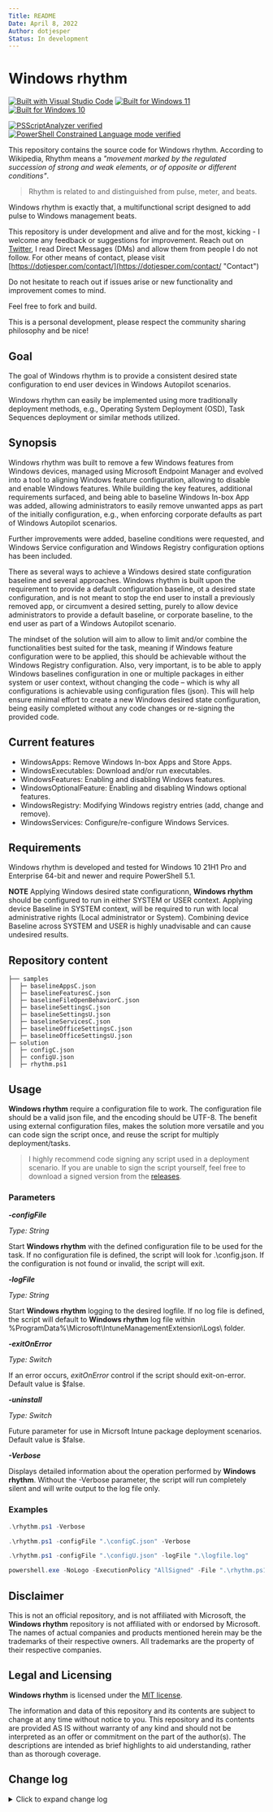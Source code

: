 ```yaml
---
Title: README
Date: April 8, 2022
Author: dotjesper
Status: In development
---
```


# Windows rhythm

[![Built with Visual Studio Code](https://img.shields.io/badge/Built%20with-Visual%20Studio%20Code-blue?style=flat)](https://code.visualstudio.com/ "Built with Visual Studio Code")
[![Built for Windows 11](https://img.shields.io/badge/Buidt%20for-Windows%2011-blue?style=flat)](https://windows.com/ "Built for Windows 11")
[![Built for Windows 10](https://img.shields.io/badge/Built%20for-Windows%2010-blue?style=flat)](https://windows.com/ "Built for Windows 10")

[![PSScriptAnalyzer verified](https://img.shields.io/badge/PowerShell%20Script%20Analyzer%20verified-Yes-green?style=flat)](https://www.powershellgallery.com/packages/PSScriptAnalyzer/ "PowerShell Script Analyzer")
[![PowerShell Constrained Language mode verified](https://img.shields.io/badge/PowerShell%20Constrained%20Language%20mode%20verified-Yes-green?style=flat)](https://docs.microsoft.com/en-us/powershell/module/microsoft.powershell.core/about/about_language_modes/ "PowerShell Language mode")

This repository contains the source code for Windows rhythm.
According to Wikipedia, Rhythm means a *"movement marked by the regulated succession of strong and weak elements, or of opposite or different conditions"*.

> Rhythm is related to and distinguished from pulse, meter, and beats.

Windows rhythm is exactly that, a multifunctional script designed to add pulse to Windows management beats.

This repository is under development and alive and for the most, kicking - I welcome any feedback or suggestions for improvement. Reach out on [Twitter](https://twitter.com/dotjesper "dotjesper"), I read Direct Messages (DMs) and allow them from people I do not follow. For other means of contact, please visit [https://dotjesper.com/contact/](https://dotjesper.com/contact/ "Contact")

Do not hesitate to reach out if issues arise or new functionality and improvement comes to mind.

Feel free to fork and build.

This is a personal development, please respect the community sharing philosophy and be nice!

## Goal

The goal of Windows rhythm is to provide a consistent desired state configuration to end user devices in Windows Autopilot scenarios.

Windows rhythm can easily be implemented using more traditionally deployment methods, e.g., Operating System Deployment (OSD), Task Sequences deployment or similar methods utilized.

## Synopsis

Windows rhythm was built to remove a few Windows features from Windows devices, managed using Microsoft Endpoint Manager and evolved into a tool to aligning Windows feature configuration, allowing to disable and enable Windows features. While building the key features, additional requirements surfaced, and being able to baseline Windows In-box App was added, allowing administrators to easily remove unwanted apps as part of the initially configuration, e.g., when enforcing corporate defaults as part of Windows Autopilot scenarios.

Further improvements were added, baseline conditions were requested, and Windows Service configuration and Windows Registry configuration options has been included.

There as several ways to achieve a Windows desired state configuration baseline and several approaches. Windows rhythm is built upon the requirement to provide a default configuration baseline, ot a desired state configuration, and is not meant to stop the end user to install a previously removed app, or circumvent a desired setting, purely to allow device administrators to provide a default baseline, or corporate baseline, to the end user as part of a Windows Autopilot scenario.

The mindset of the solution will aim to allow to limit and/or combine the functionalities best suited for the task, meaning if Windows feature configuration were to be applied, this should be achievable without the Windows Registry configuration. Also, very important, is to be able to apply Windows baselines configuration in one or multiple packages in either system or user context, without changing the code – which is why all configurations is achievable using configuration files (json). This will help ensure minimal effort to create a new Windows desired state configuration, being easily completed without any code changes or re-signing the provided code.

## Current features

- WindowsApps: Remove Windows In-box Apps and Store Apps.
- WindowsExecutables: Download and/or run executables.
- WindowsFeatures: Enabling and disabling Windows features.
- WindowsOptionalFeature: Enabling and disabling Windows optional features.
- WindowsRegistry: Modifying Windows registry entries (add, change and remove).
- WindowsServices: Configure/re-configure Windows Services.

## Requirements

Windows rhythm is developed and tested for Windows 10 21H1 Pro and Enterprise 64-bit and newer and require PowerShell 5.1.

**NOTE** Applying Windows desired state configurationn, **Windows rhythm** should be configured to run in either SYSTEM or USER context. Applying device Baseline in SYSTEM context, will be required to run with local administrative rights (Local administrator or System). Combining device Baseline across SYSTEM and USER is highly unadvisable and can cause undesired results.

## Repository content

```
├── samples
│  ├─ baselineAppsC.json
│  ├─ baselineFeaturesC.json
│  ├─ baselineFileOpenBehaviorC.json
│  ├─ baselineSettingsC.json
│  ├─ baselineSettingsU.json
│  ├─ baselineServicesC.json
│  ├─ baselineOfficeSettingsC.json
│  ├─ baselineOfficeSettingsU.json
├─ solution
│  ├─ configC.json
│  ├─ configU.json
│  ├─ rhythm.ps1
```

## Usage

**Windows rhythm** require a configuration file to work. The configuration file should be a valid json file, and the encoding should be UTF-8. The benefit using external configuration files, makes the solution more versatile and you can code sign the script once, and reuse the script for multiply deployment/tasks.

> I highly recommend code signing any script used in a deployment scenario. If you are unable to sign the script yourself, feel free to download a signed version from the [releases](https://github.com/dotjesper/windows-rhythm/releases/).

### Parameters

***-configFile***

*Type: String*

Start **Windows rhythm** with the defined configuration file to be used for the task. If no configuration file is defined, the script will look for .\config.json. If the configuration is not found or invalid, the script will exit.

***-logFile***

*Type: String*

Start **Windows rhythm** logging to the desired logfile. If no log file is defined, the script will default to **Windows rhythm** log file within %ProgramData%\Microsoft\IntuneManagementExtension\Logs\ folder.

***-exitOnError***

*Type: Switch*

If an error occurs, *exitOnError* control if the script should exit-on-error. Default value is $false.

***-uninstall***

*Type: Switch*

Future parameter for use in Micrsoft Intune package deployment scenarios. Default value is $false.

***-Verbose***

Displays detailed information about the operation performed by **Windows rhythm**. Without the -Verbose parameter, the script will run completely silent and will write output to the log file only.

### Examples
```powershell
.\rhythm.ps1 -Verbose

.\rhythm.ps1 -configFile ".\configC.json" -Verbose

.\rhythm.ps1 -configFile ".\configU.json" -logFile ".\logfile.log"

powershell.exe -NoLogo -ExecutionPolicy "AllSigned" -File ".\rhythm.ps1" -configFile ".\configC.json"
```

## Disclaimer

This is not an official repository, and is not affiliated with Microsoft, the **Windows rhythm** repository is not affiliated with or endorsed by Microsoft. The names of actual companies and products mentioned herein may be the trademarks of their respective owners. All trademarks are the property of their respective companies.

## Legal and Licensing

**Windows rhythm** is licensed under the [MIT license](./license 'MIT license').

The information and data of this repository and its contents are subject to change at any time without notice to you. This repository and its contents are provided AS IS without warranty of any kind and should not be interpreted as an offer or commitment on the part of the author(s). The descriptions are intended as brief highlights to aid understanding, rather than as thorough coverage.

## Change log

<details>
<summary>Click to expand change log</summary>

---

*Version 0.9.8.5 | April 16. 2022*

*Version 0.9.8.2 | April 8. 2022*

*Version 0.9.8.0 | March 14. 2022*

*Version 0.9.7.0 | March 9. 2022*

*Version 0.9.6.5 | March 6. 2022*

*Version 0.9.6.2 | February 18. 2022*

*Version 0.9.5.8 | February 18. 2022*

*Version 0.9.5.0 | February 17, 2022*

*Version 0.9.5.0 | January 23. 2022*

*Version 0.9.4.5 | January 7. 2022*

*Version 0.9.4.1 | October 9, 2021*

*Version 0.9.3.2 | October 8, 2021*

*Version 0.9.2.5 | October 5, 2021*

*Version 0.9.1.0 | September 12, 2021*

*Version 0.8.2.0 | September 10. 2022*

*Version 0.6.2.8 | September 6. 2022*

---

</details>
